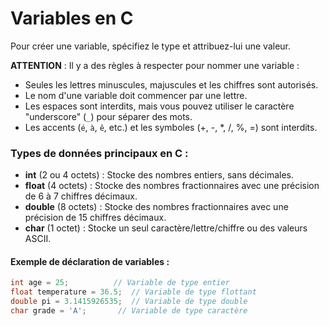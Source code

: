 # Variables en C

Pour créer une variable, spécifiez le type et attribuez-lui une valeur.

**ATTENTION** : Il y a des règles à respecter pour nommer une variable :
- Seules les lettres minuscules, majuscules et les chiffres sont autorisés.
- Le nom d'une variable doit commencer par une lettre.
- Les espaces sont interdits, mais vous pouvez utiliser le caractère "underscore" (`_`) pour séparer des mots.
- Les accents (`é`, `à`, `ê`, etc.) et les symboles (+, -, *, /, %, =) sont interdits.

### Types de données principaux en C :

- **int** (2 ou 4 octets) : Stocke des nombres entiers, sans décimales.
- **float** (4 octets) : Stocke des nombres fractionnaires avec une précision de 6 à 7 chiffres décimaux.
- **double** (8 octets) : Stocke des nombres fractionnaires avec une précision de 15 chiffres décimaux.
- **char** (1 octet) : Stocke un seul caractère/lettre/chiffre ou des valeurs ASCII.

#### Exemple de déclaration de variables :
```c
int age = 25;          // Variable de type entier
float temperature = 36.5;  // Variable de type flottant
double pi = 3.1415926535;  // Variable de type double
char grade = 'A';       // Variable de type caractère
```